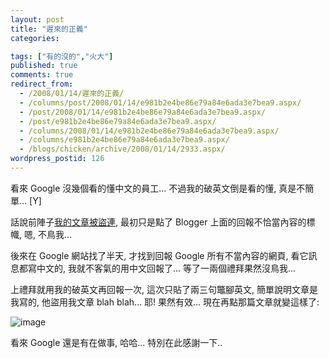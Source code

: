 ```yaml
---
layout: post
title: "遲來的正義"
categories:

tags: ["有的沒的","火大"]
published: true
comments: true
redirect_from:
  - /2008/01/14/遲來的正義/
  - /columns/post/2008/01/14/e981b2e4be86e79a84e6ada3e7bea9.aspx/
  - /post/2008/01/14/e981b2e4be86e79a84e6ada3e7bea9.aspx/
  - /post/e981b2e4be86e79a84e6ada3e7bea9.aspx/
  - /columns/2008/01/14/e981b2e4be86e79a84e6ada3e7bea9.aspx/
  - /columns/e981b2e4be86e79a84e6ada3e7bea9.aspx/
  - /blogs/chicken/archive/2008/01/14/2933.aspx/
wordpress_postid: 126
---
```


看來 Google 沒幾個看的懂中文的員工... 不過我的破英文倒是看的懂, 真是不簡單... [Y] 

話說前陣子[我的文章被盜連](/post/e58fafe683a12c-e7ab9fe784b6e581b7e8b2bce68891e79a84e69687e7aba0-.aspx), 最初只是點了 Blogger 上面的回報不恰當內容的標幟, 嗯, 不鳥我... 

後來在 Google 網站找了半天, 才找到回報 Google 所有不當內容的網頁, 看它訊息都寫中文的, 我就不客氣的用中文回報了... 等了一兩個禮拜果然沒鳥我... 

上禮拜就用我的破英文再回報一次, 這次只貼了兩三句鼈腳英文, 簡單說明文章是我寫的, 他盜用我文章 blah blah... 耶! 果然有效... 現在再點那篇文章就變這樣了: 

![image](/wp-content/be-files/WindowsLiveWriter/7e680184a1be_2A22/image_thumb_1.png)

看來 Google 還是有在做事, 哈哈... 特別在此感謝一下..
